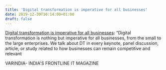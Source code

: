 ```yaml
---
title: 'Digital transformation is imperative for all businesses'
date: 2019-12-30T10:14:00+01:00
draft: false
---
```


[Digital transformation is imperative for all businesses](https://varindia.com/news/digital-transformation-is-imperative-for-all-businesses#.Xgm_3E4P3Ec.blogger): “Digital transformation is nothing but imperative for all businesses, from the small to the large enterprises. We talk about DT in every keynote, panel discussion, article, or study related to how businesses can remain competitive and relevant  
  
VARINDIA- INDIA'S FRONTLINE IT MAGAZINE